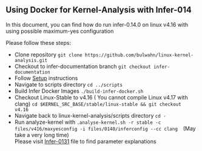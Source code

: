 ## Using Docker for Kernel-Analysis with Infer-014 ##
In this document, you can find how do run infer-0.14.0 on linux v4.16 with using possible maximum-yes configuration  

Please follow these steps:  
- Clone repository ```git clone https://github.com/bulwahn/linux-kernel-analysis.git```  
- Checkout to infer-documentation branch  ```git checkout infer-documentation```  
- Follow [Setup](Setup.md) instructions  
- Navigate to scripts directory ```cd ../scripts```  
- Build Infer Docker Images ```./build-infer-docker.sh```  
- Checkout Linux-Stable to v4.16 ( You cannot compile Linux v4.17 with clang) ```cd $KERNEL_SRC_BASE/stable/linux-stable && git checkout v4.16```  
- Navigate back to linux-kernel-analysis/scripts directory ```cd -```  
- Run analyze-kernel with  ```.analyse-kernel.sh -r stable -c files/v416/maxyesconfig -i files/0140/inferconfig --cc clang  ```(May take a very long time)  
Please visit [Infer-0131](Infer0131OnLinuxKernel.md) file to find parameter explanations  

